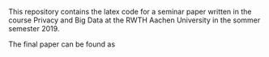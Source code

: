 This repository contains the latex code for a seminar paper written in the course Privacy and Big Data at the RWTH Aachen University in the sommer semester 2019.

The final paper can be found as 

